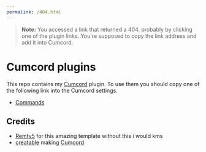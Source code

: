 ```yaml
---
permalink: /404.html
---
```

> **Note:** You accessed a link that returned a 404, probably by clicking one of the plugin links. You're supposed to copy the link address and add it into Cumcord.

# Cumcord plugins

This repo contains my [Cumcord](https://github.com/Cumcord/Cumcord/) plugin. To use them you should copy one of the following link into the Cumcord settings.

- [Commands](https://dziurwa14.github.io/epic-cumcord/Commands/)

## Credits
- [Remty5](https://github.com/Remty5/) for this amazing template without this i would kms
- [creatable](https://github.com/Cr3atable) making [Cumcord](https://github.com/Cumcord/Cumcord/) 
